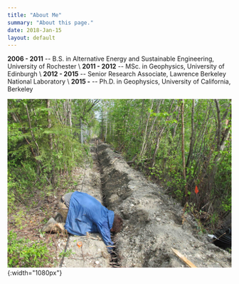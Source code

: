 ```yaml
---
title: "About Me"
summary: "About this page."
date: 2018-Jan-15
layout: default
---
```

**2006 - 2011** -- B.S. in Alternative Energy and Sustainable Engineering, University of Rochester
\\
**2011 - 2012** -- MSc. in Geophysics, University of Edinburgh
\\
**2012 - 2015** -- Senior Research Associate, Lawrence Berkeley National Laboratory
\\
**2015 -**			-- Ph.D. in Geophysics, University of California, Berkeley

![Researcher Portrait](assets/images/fairbanks/nateTrench.JPG "nateface"){:width="1080px"}
